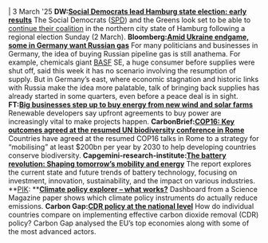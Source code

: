 | 3 March '25
**DW:**[**Social Democrats lead Hamburg state election: early results**](https://www.dw.com/en/social-democrats-lead-hamburg-state-election-early-results/a-71796487)
The Social Democrats ([SPD](https://www.cleanenergywire.org/experts/spd-social-democratic-party)) and the Greens look set to be able to [continue their coalition](https://www.cleanenergywire.org/news/spd-hopes-cushion-snap-election-defeat-victory-upcoming-hamburg-state-vote) in the northern city state of Hamburg following a regional election Sunday (2 March).
**Bloomberg:**[**Amid Ukraine endgame, some in Germany want Russian gas**](https://www.bloomberg.com/news/articles/2025-02-28/german-industry-begins-calling-for-return-to-russian-gas)
For many politicians and businesses in Germany, the idea of buying Russian pipeline gas is still anathema. For example, chemicals giant [BASF](https://www.cleanenergywire.org/experts/basf) SE, a huge consumer before supplies were shut off, said this week it has no scenario involving the resumption of supply. But in Germany’s east, where economic stagnation and historic links with Russia make the idea more palatable, talk of bringing back supplies has already started in some quarters, even before a peace deal is in sight.
**FT:**[**Big businesses step up to buy energy from new wind and solar farms**](https://www.ft.com/content/f2901ca4-438c-45f2-a53f-32e86ab387bb)
Renewable developers say upfront agreements to buy power are increasingly vital to make projects happen.
**CarbonBrief:**[**COP16: Key outcomes agreed at the resumed UN biodiversity conference in Rome**](https://www.carbonbrief.org/cop16-key-outcomes-agreed-at-the-resumed-un-biodiversity-conference-in-rome/)
Countries have agreed at the resumed COP16 talks in Rome to a strategy for “mobilising” at least $200bn per year by 2030 to help developing countries conserve biodiversity.
**Capgemini-research-institute:**[**The battery revolution: Shaping tomorrow’s mobility and energy**](https://www.capgemini.com/insights/research-library/future-of-batteries/)
The report explores the current state and future trends of battery technology, focusing on investment, innovation, sustainability, and the impact on various industries.
**[PIK](https://www.cleanenergywire.org/experts/pik-potsdam-institute-climate-impact-research): **[**Climate policy explorer – what works?**](https://climate-policy-explorer.shinyapps.io/climate-policies-dashboard/home/)
Dashboard from a Science Magazine paper shows which climate policy instruments do actually reduce emissions.
**Carbon Gap:[CDR policy at the national level](https://tracker.carbongap.org/regional-analyses/)**
How do individual countries compare on implementing effective carbon dioxide removal (CDR) policy? Carbon Gap analysed the EU’s top economies along with some of the most advanced actors.